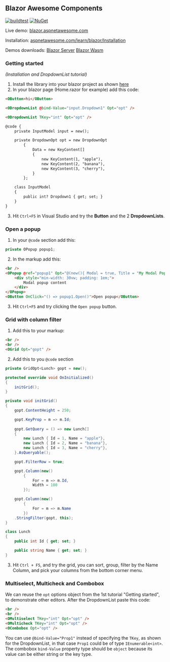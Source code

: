 ## Blazor Awesome Components

[![buildtest](https://github.com/omuleanu/BlazorAwesome/actions/workflows/buildtest.yml/badge.svg)](https://github.com/omuleanu/BlazorAwesome/actions/workflows/buildtest.yml) [![NuGet](http://img.shields.io/nuget/v/Omu.BlazorAwesome.svg?label=NuGet)](https://www.nuget.org/packages/Omu.BlazorAwesome/)

Live demo: [blazor.aspnetawesome.com](https://blazor.aspnetawesome.com)

Installation: [aspnetawesome.com/learn/blazor/Installation](https://www.aspnetawesome.com/learn/blazor/Installation)

Demos downloads: [Blazor Server](https://www.aspnetawesome.com/Download/BlazorAwesomeDemo) [Blazor Wasm](https://www.aspnetawesome.com/Download/BlazorWasmAweDemo)


### Getting started
_(Installation and DropdownList tutorial)_
1) Install the library into your blazor project as shown [here](https://www.aspnetawesome.com/learn/blazor/Installation)
2) In your blazor page (Home.razor for example) add this code:
``` html
<OButton>hi</OButton>

<ODropdownList @bind-Value="input.Dropdown1" Opt="opt" />

<ODropdownList TKey="int" Opt="opt" />

@code {
    private InputModel input = new();

    private DropdownOpt opt = new DropdownOpt
        {
            Data = new KeyContent[]
            {
                new KeyContent(1, "apple"),
                new KeyContent(2, "banana"),
                new KeyContent(3, "cherry"),
            }
        };

    class InputModel
    {
        public int? Dropdown1 { get; set; }
    }
}
```
3) Hit `Ctrl+F5` in Visual Studio and try the **Button** and the 2 **DropdownLists**.

### Open a popup
1) In your `@code` section add this:
``` csharp
private OPopup popup1;
```
2) In the markup add this:
``` html
<br />
<OPopup @ref="popup1" Opt="@(new(){ Modal = true, Title = "My Modal Popup", OutClickClose = true })">
    <div style="min-width: 30vw; padding: 1em;">
        Modal popup content
    </div>
</OPopup>
<OButton OnClick="() => popup1.Open()">Open popup</OButton>
```
3) Hit `Ctrl+F5` and try clicking the `Open popup` button.

### Grid with column filter
1) Add this to your markup:
``` html
<br />
<br />
<OGrid Opt="gopt" />
```
2) Add this to you `@code` section
``` csharp
private GridOpt<Lunch> gopt = new();

protected override void OnInitialized()
{
    initGrid();
}

private void initGrid()
{
    gopt.ContentHeight = 250;

    gopt.KeyProp = m => m.Id;
    
    gopt.GetQuery = () => new Lunch[]
    {
        new Lunch { Id = 1, Name = "apple"},
        new Lunch { Id = 2, Name = "banana"},
        new Lunch { Id = 3, Name = "cherry"},
    }.AsQueryable();

    gopt.FilterRow = true;

    gopt.Column(new()
        {
            For = m => m.Id,
            Width = 100
        });

    gopt.Column(new()
        {
            For = m => m.Name
        })
    .StringFilter(gopt, this);
}

class Lunch
{
    public int Id { get; set; }

    public string Name { get; set; }
}
```
3) Hit `Ctrl + F5`, and try the grid, you can sort, group, filter by the Name Column, and pick your columns from the bottom corner menu.

### Multiselect, Multicheck and Combobox
We can reuse the `opt` options object from the 1st tutorial "Getting started", to demonstrate other editors.
After the DropdownList paste this code:
``` html
<br />
<br />
<OMultiselect TKey="int" Opt="opt" />
<OMulticheck TKey="int" Opt="opt" />
<OCombobox Opt="opt" />
```
You can use `@bind-Value="Prop1"` instead of specifying the `TKey`, as shown for the DropdownList, in that case `Prop1` could be of type `IEnumerable<int>`. The combobox `bind-Value` property type should be `object` because its value can be either string or the key type.
